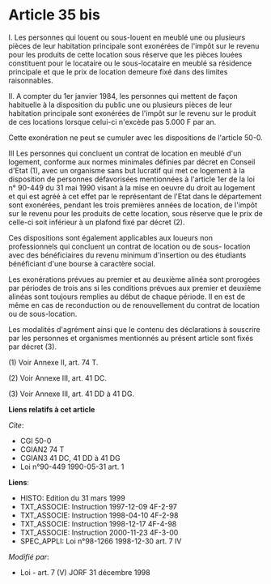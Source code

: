 # Article 35 bis

I. Les personnes qui louent ou sous-louent en meublé une ou plusieurs pièces de leur habitation principale sont exonérées de
l'impôt sur le revenu pour les produits de cette location sous réserve que les pièces louées constituent pour le locataire ou
le sous-locataire en meublé sa résidence principale et que le prix de location demeure fixé dans des limites raisonnables.

II. A compter du 1er janvier 1984, les personnes qui mettent de façon habituelle à la disposition du public une ou plusieurs
pièces de leur habitation principale sont exonérées de l'impôt sur le revenu sur le produit de ces locations lorsque celui-ci
n'excède pas 5.000 F par an.

Cette exonération ne peut se cumuler avec les dispositions de l'article 50-0.

III Les personnes qui concluent un contrat de location en meublé d'un logement, conforme aux normes minimales définies par
décret en Conseil d'Etat (1), avec un organisme sans but lucratif qui met ce logement à la disposition de personnes
défavorisées mentionnées à l'article 1er de la loi n° 90-449 du 31 mai 1990 visant à la mise en oeuvre du droit au logement
et qui est agréé à cet effet par le représentant de l'Etat dans le département sont exonérées, pendant les trois premières
années de location, de l'impôt sur le revenu pour les produits de cette location, sous réserve que le prix de celle-ci soit
inférieur à un plafond fixé par décret (2).

Ces dispositions sont également applicables aux loueurs non professionnels qui concluent un contrat de location ou de sous-
location avec des bénéficiaires du revenu minimum d'insertion ou des étudiants bénéficiant d'une bourse à caractère social.

Les exonérations prévues au premier et au deuxième alinéa sont prorogées par périodes de trois ans si les conditions prévues
aux premier et deuxième alinéas sont toujours remplies au début de chaque période. Il en est de même en cas de reconduction
ou de renouvellement du contrat de location ou de sous-location.

Les modalités d'agrément ainsi que le contenu des déclarations à souscrire par les personnes et organismes mentionnés au
présent article sont fixés par décret (3).

(1) Voir Annexe II, art. 74 T.

(2) Voir Annexe III, art. 41 DC.

(3) Voir Annexe III, art. 41 DD à 41 DG.

**Liens relatifs à cet article**

_Cite_:

  - CGI 50-0
  - CGIAN2 74 T
  - CGIAN3 41 DC, 41 DD à 41 DG
  - Loi n°90-449 1990-05-31 art. 1

**Liens**:

  - HISTO: Edition du 31 mars 1999
  - TXT_ASSOCIE: Instruction 1997-12-09 4F-2-97
  - TXT_ASSOCIE: Instruction 1998-04-10 4F-2-98
  - TXT_ASSOCIE: Instruction 1998-12-17 4F-4-98
  - TXT_ASSOCIE: Instruction 2000-11-23 4F-3-00
  - SPEC_APPLI: Loi n°98-1266 1998-12-30 art. 7 IV

_Modifié par_:

  - Loi - art. 7 (V) JORF 31 décembre 1998
